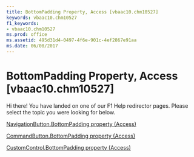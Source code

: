 ```yaml
---
title: BottomPadding Property, Access [vbaac10.chm10527]
keywords: vbaac10.chm10527
f1_keywords:
- vbaac10.chm10527
ms.prod: office
ms.assetid: 495d31d4-0497-4f6e-901c-4ef2867e91aa
ms.date: 06/08/2017
---
```



# BottomPadding Property, Access [vbaac10.chm10527]

Hi there! You have landed on one of our F1 Help redirector pages. Please select the topic you were looking for below.

[NavigationButton.BottomPadding property (Access)](http://msdn.microsoft.com/library/63d7a4bb-8e82-2f27-afd0-2162c5b3cb5c%28Office.15%29.aspx)

[CommandButton.BottomPadding property (Access)](http://msdn.microsoft.com/library/c7806653-3e00-824e-f1af-7092369af0a7%28Office.15%29.aspx)

[CustomControl.BottomPadding property (Access)](http://msdn.microsoft.com/library/37fe735a-4fc8-c772-1cc9-a0208b2fe2e4%28Office.15%29.aspx)


